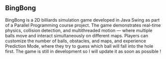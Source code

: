 ## BingBong
BingBong is a 2D billiards simulation game developed in Java Swing as part of a Parallel Programming course project. The game demonstrates real-time physics, collision detection, and multithreaded motion — where multiple balls move and interact simultaneously on different maps. Players can customize the number of balls, obstacles, and maps, and experience Prediction Mode, where they try to guess which ball will fall into the hole first. The game is still in development so I will update it as soon as possible !

